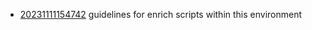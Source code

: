 - [20231111154742](/zet/20231111154742/README.md) guidelines for enrich scripts within this environment
